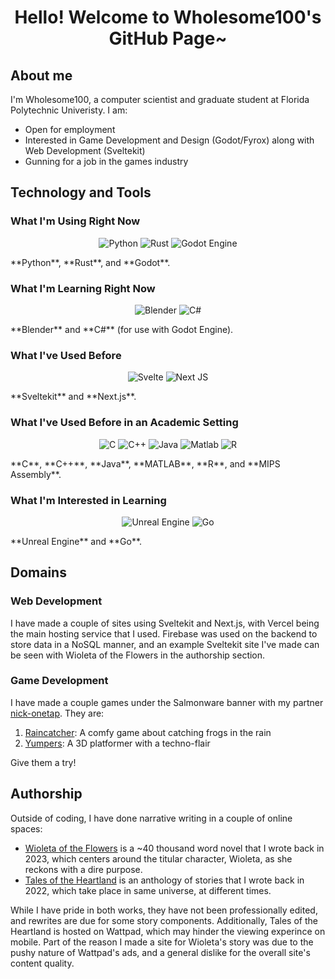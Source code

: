 <h1 align="center">Hello! Welcome to Wholesome100's GitHub Page~</h1>

## About me
I'm Wholesome100, a computer scientist and graduate student at Florida Polytechnic Univeristy. I am:
- Open for employment
- Interested in Game Development and Design (Godot/Fyrox) along with Web Development (Sveltekit)
- Gunning for a job in the games industry

## Technology and Tools

### What I'm Using Right Now
<p align="center">
  <img src="https://img.shields.io/badge/Python-3776AB?style=for-the-badge&logo=python&logoColor=white" alt="Python"/>
  <img src="https://img.shields.io/badge/Rust-000000?style=for-the-badge&logo=rust&logoColor=white" alt="Rust"/>
  <img src="https://img.shields.io/badge/Godot_Engine-478CBF?style=for-the-badge&logo=godot-engine&logoColor=white" alt="Godot Engine"/>
</p>
**Python**, **Rust**, and **Godot**.

### What I'm Learning Right Now
<p align="center">
  <img src="https://img.shields.io/badge/Blender-F5792A?style=for-the-badge&logo=blender&logoColor=white" alt="Blender"/>
  <img src="https://img.shields.io/badge/C%23-239120?style=for-the-badge&logo=c-sharp&logoColor=white" alt="C#"/>
</p>
**Blender** and **C#** (for use with Godot Engine).

### What I've Used Before
<p align="center">
  <img src="https://img.shields.io/badge/Svelte-4A4A55?style=for-the-badge&logo=svelte&logoColor=FF3E00" alt="Svelte"/>
  <img src="https://img.shields.io/badge/Next-black?style=for-the-badge&logo=next.js&logoColor=white" alt="Next JS"/>
</p>
**Sveltekit** and **Next.js**.

### What I've Used Before in an Academic Setting
<p align="center">
  <img src="https://img.shields.io/badge/C-00599C?style=for-the-badge&logo=c&logoColor=white" alt="C"/>
  <img src="https://img.shields.io/badge/C%2B%2B-00599C?style=for-the-badge&logo=c%2B%2B&logoColor=white" alt="C++"/>
  <img src="https://img.shields.io/badge/Java-ED8B00?style=for-the-badge&logo=openjdk&logoColor=white" alt="Java"/>
  <img src="https://img.shields.io/badge/MATLAB-0076A8?style=for-the-badge&logo=mathworks&logoColor=white" alt="Matlab"/>
  <img src="https://img.shields.io/badge/R-276DC3?style=for-the-badge&logo=r&logoColor=white" alt="R"/>
</p>
**C**, **C++**, **Java**, **MATLAB**, **R**, and **MIPS Assembly**.

### What I'm Interested in Learning
<p align="center">
  <img src="https://img.shields.io/badge/Unreal%20Engine-313131?style=for-the-badge&logo=unreal-engine&logoColor=white" alt="Unreal Engine"/>
  <img src="https://img.shields.io/badge/Go-00ADD8?style=for-the-badge&logo=go&logoColor=white" alt="Go"/>
</p>
**Unreal Engine** and **Go**.

## Domains
### Web Development
I have made a couple of sites using Sveltekit and Next.js, with Vercel being the main hosting service that I used. Firebase was used on the backend to store data in a NoSQL manner, and an example Sveltekit site I've made can be seen with Wioleta of the Flowers in the authorship section.

### Game Development
I have made a couple games under the Salmonware banner with my partner [nick-onetap](https://github.com/nick-onetap). They are:
1. [Raincatcher](https://salmonware.itch.io/raincatcher): A comfy game about catching frogs in the rain
2. [Yumpers](https://salmonware.itch.io/yumpers): A 3D platformer with a techno-flair

Give them a try!

## Authorship
Outside of coding, I have done narrative writing in a couple of online spaces:
- [Wioleta of the Flowers](https://www.wioletaoftheflowers.com/) is a ~40 thousand word novel that I wrote back in 2023, which centers around the titular character, Wioleta, as she reckons with a dire purpose.
- [Tales of the Heartland](https://www.wattpad.com/story/364388129-tales-of-the-heartland) is an anthology of stories that I wrote back in 2022, which take place in same universe, at different times.

While I have pride in both works, they have not been professionally edited, and rewrites are due for some story components.
Additionally, Tales of the Heartland is hosted on Wattpad, which may hinder the viewing experince on mobile.
Part of the reason I made a site for Wioleta's story was due to the pushy nature of Wattpad's ads, and a general dislike for the overall site's content quality.
